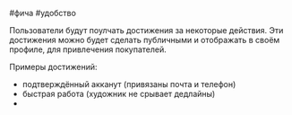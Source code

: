 #фича #удобство 

Пользователи будут поулчать достижения за некоторые действия. Эти достижения можно будет сделать публичными и отображать в своём профиле, для привлечения покупателей.

Примеры достижений:
- подтверждённый акканут (привязаны почта и телефон)
- быстрая работа (художник не срывает дедлайны)
- 